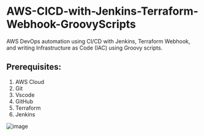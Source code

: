 # AWS-CICD-with-Jenkins-Terraform-Webhook-GroovyScripts

AWS DevOps automation using CI/CD with Jenkins, Terraform Webhook, and writing Infrastructure as Code (IAC) using Groovy scripts.

## Prerequisites:
1. AWS Cloud
2. Git
3. Vscode
4. GitHub
5. Terraform
6. Jenkins

![image](https://github.com/rahuls512/AWS-CICD-with-Jenkins-Terraform-Webhook-GroovyScripts/assets/123796550/f1221352-b886-494b-9043-9aa7e3aa180f)
